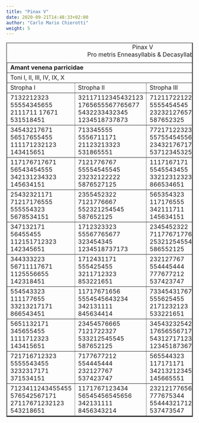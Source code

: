 ```yaml
---
title: "Pinax V"
date: 2020-09-21T14:48:33+02:00
author: "Carlo Mario Chierotti"
weight: 5
---
```


<table border="2" cellpadding="2">
    <caption>Pinax V <br>Pro metris Enneasyllabis &amp; Decasyllabis </caption>
    <tr>
        <td colspan="4"><strong>Amant venena parricidae</strong></td>
    </tr>
    <tr>
        <td colspan="4">Toni I, II, III, IV, IX, X </td>
    </tr>
    <tr>
        <td>Stropha I</td>
        <td>Stropha II</td>
        <td>Stropha III</td>
        <td>Stropha IV</td>
    </tr>
    <tr>
        <td>7132212323<br>55554345655<br>2111711 17671<br>531518451</td>
        <td>32117112345432123<br>1765655567765677<br>5432233432345<br>1234518737873</td>
        <td>71211722122<br>5555454545<br>2323212765767<br>587652325</td>
        <td>777127171<br>555665555<br>333344323<br>333645551</td>
    </tr>
    <tr>
        <td>34543217671<br>56517655455<br>111171232123<br>143415651</td>
        <td>713345555<br>5556711171<br>21123213323<br>531865551</td>
        <td>77217122323<br>5575545455655<br>234321767171<br>537123453253451</td>
        <td>555344323<br>7771171171<br>3333123455<br>333665551</td>
    </tr>
    <tr>
        <td>117176717671<br>56543454555<br>342131234323<br>145634151</td>
        <td>7121776767<br>55554545545<br>23232122222<br>5876527125</td>
        <td>1117167171<br>5545543455<br>33212312323<br>866534651</td>
        <td>71217117671<br>565445455<br>267656232123<br>543221651</td>
    </tr>
    <tr>
        <td>25432321171<br>71217176555<br>555554323<br>5678534151</td>
        <td>2355452322<br>7121776667<br>552321254545<br>587652125</td>
        <td>565354323<br>117176555<br>342111711<br>145634151</td>
        <td>56535434566545<br>117176567111<br>34211144323<br>845634141</td>
    </tr>
    <tr>
        <td>347132171<br>56455455<br>112151712323<br>142345651</td>
        <td>1712323323<br>55567765677<br>323454345<br>1234518737173</td>
        <td>2345452322<br>711776717767<br>253212545545<br>586552125</td>
        <td>344333217171<br>567111655<br>1125554323<br>142318451</td>
    </tr>
    <tr>
        <td>344333223<br>56711117671<br>1125556655<br>142318451</td>
        <td>1712431171<br>555425455<br>3211712323<br>853221651</td>
        <td>232127767<br>554445444<br>777677212<br>537423747</td>
        <td>721716717671<br>555554555<br>323231323<br>371534151</td>
    </tr>
    <tr>
        <td>554543323<br>111177655<br>33213217171<br>866543451</td>
        <td>11717671656<br>5554545643234<br>342131111<br>845634414</td>
        <td>733454317671<br>555625455<br>2171232123<br>533221651</td>
        <td>5653543414323<br>11717656545<br>342131111<br>845634141</td>
    </tr>
    <tr>
        <td>5651132171<br>345655455<br>1111712323<br>143415651</td>
        <td>23454576665<br>7121722327<br>533212545545<br>587652125</td>
        <td>34543232542323<br>1765655671777<br>54312717123436545<br>1234518736773</td>
        <td>77217327171<br>557555655<br>2343214323<br>537153451</td>
    </tr>
    <tr>
        <td>721716712323<br>5555543455<br>3232317171<br>371534151</td>
        <td>7177677212<br>554445444<br>232127767<br>537423747</td>
        <td>565544323<br>117171171<br>342132123455<br>145665551</td>
        <td>3455443233<br>5876665455<br>888888888<br>163441111</td>
    </tr>
    <tr>
        <td>7123411243455455<br>576542567171<br>27117671232123<br>543218651</td>
        <td>1171767123434<br>56545456545656<br>342131111<br>8456343214</td>
        <td>232121776567<br>777675344<br>55444321712<br>537473547</td>
        <td>1177642323<br>5655455655<br>32212717671<br>845343451</td>
    </tr>
</table>
